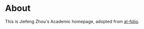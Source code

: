 # About

This is Jiefeng Zhou's Academic homepage, adopted from [al-folio](https://github.com/alshedivat/al-folio).